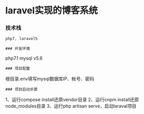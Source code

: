 laravel实现的博客系统
===
### 技术栈
~~~
php7, laravel5
~~~

~~~
### 开发环境
~~~
php7.1
mysql v5.6
~~~
### 项目配置
~~~
根目录.env填写mysql数据库IP、帐号、密码
~~~
### 项目启动步骤
~~~
1、运行compose install还原vendor目录
2、运行cnpm install还原node_modules目录
3、运行php artisan serve，启动laraval项目

